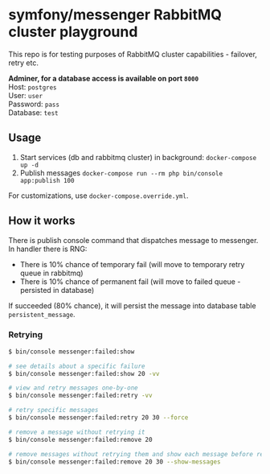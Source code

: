 # symfony/messenger RabbitMQ  cluster playground

This repo is for testing purposes of RabbitMQ cluster capabilities - failover, retry etc.

**Adminer, for a database access is available on port `8000`**  
Host: `postgres`  
User: `user`  
Password: `pass`  
Database: `test`

## Usage

1. Start services (db and rabbitmq cluster) in background: `docker-compose up -d` 
2. Publish messages `docker-compose run --rm php bin/console app:publish 100`

For customizations, use `docker-compose.override.yml`.

## How it works

There is publish console command that dispatches message to messenger. In handler there is RNG:

- There is 10% chance of temporary fail (will move to temporary retry queue in rabbitmq)
- There is 10% chance of permanent fail (will move to failed queue - persisted in database)

If succeeded (80% chance), it will persist the message into database table `persistent_message`.

### Retrying
```bash
$ bin/console messenger:failed:show

# see details about a specific failure
$ bin/console messenger:failed:show 20 -vv

# view and retry messages one-by-one
$ bin/console messenger:failed:retry -vv

# retry specific messages
$ bin/console messenger:failed:retry 20 30 --force

# remove a message without retrying it
$ bin/console messenger:failed:remove 20

# remove messages without retrying them and show each message before removing it
$ bin/console messenger:failed:remove 20 30 --show-messages
```
